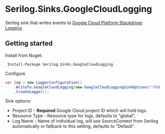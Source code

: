 # Serilog.Sinks.GoogleCloudLogging

Serilog sink that writes events to [Google Cloud Platform Stackdriver Logging](https://cloud.google.com/logging/).

## Getting started

Install from Nuget:

     Install-Package Serilog.Sinks.GoogleCloudLogging

Configure 

```csharp
var log = new LoggerConfiguration()
    .WriteTo.GoogleCloudLogging(new GoogleCloudLoggingSinkOptions("YOUR_PROJECT_ID"))
    .CreateLogger();
```

Sink options:
- Project ID - **Required** Google Cloud project ID which will hold logs.
- Resource Type - Resource type for logs, defaults to "global".
- Log Name - Name of individual log, will use SourceContext from Serilog automatically or fallback to this setting, defaults to "Default".

